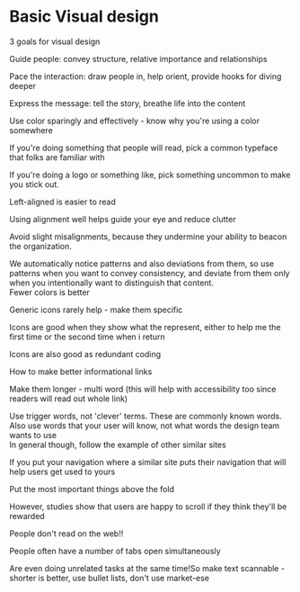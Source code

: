 # Basic Visual design

  
3 goals for visual design

Guide people: convey structure, relative importance and relationships

Pace the interaction: draw people in, help orient, provide hooks for diving deeper

Express the message: tell the story, breathe life into the content  


Use color sparingly and effectively - know why you're using a color somewhere

If you're doing something that people will read, pick a common typeface that folks are familiar with

If you're doing a logo or something like, pick something uncommon to make you stick out.  


Left-aligned is easier to read  


Using alignment well helps guide your eye and reduce clutter

Avoid slight misalignments, because they undermine your ability to beacon the organization. 

We automatically notice patterns and also deviations from them, so use patterns when you want to convey consistency, and deviate from them only when you intentionally want to distinguish that content.  
Fewer colors is better

Generic icons rarely help - make them specific  


Icons are good when they show what the represent, either to help me the first time or the second time when i return

Icons are also good as redundant coding  


How to make better informational links

Make them longer - multi word \(this will help with accessibility too since readers will read out whole link\)

Use trigger words, not 'clever' terms. These are commonly known words. Also use words that your user will know, not what words the design team wants to use  
In general though, follow the example of other similar sites

If you put your navigation where a similar site puts their navigation that will help users get used to yours  


Put the most important things above the fold

However, studies show that users are happy to scroll if they think they'll be rewarded  


People don't read on the web!!

People often have a number of tabs open simultaneously

Are even doing unrelated tasks at the same time!So make text scannable - shorter is better, use bullet lists, don't use market-ese  


